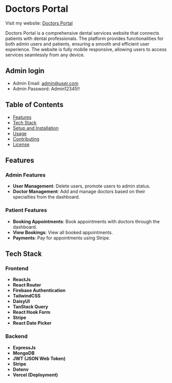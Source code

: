 # Doctors Portal

Visit my website: [Doctors Portal](https://doctors-portal-2bd8f.firebaseapp.com/)

Doctors Portal is a comprehensive dental services website that connects patients with dental professionals. The platform provides functionalities for both admin users and patients, ensuring a smooth and efficient user experience. The website is fully mobile responsive, allowing users to access services seamlessly from any device.

## Admin login
- Admin Email: admin@user.com
- Admin Password: Admin12345!!

## Table of Contents

- [Features](#features)
- [Tech Stack](#tech-stack)
- [Setup and Installation](#setup-and-installation)
- [Usage](#usage)
- [Contributing](#contributing)
- [License](#license)

## Features

### Admin Features

- **User Management**: Delete users, promote users to admin status.
- **Doctor Management**: Add and manage doctors based on their specialties from the dashboard.

### Patient Features

- **Booking Appointments**: Book appointments with doctors through the dashboard.
- **View Bookings**: View all booked appointments.
- **Payments**: Pay for appointments using Stripe.

## Tech Stack

### Frontend

- **ReactJs**
- **React Router**
- **Firebase Authentication**
- **TailwindCSS**
- **DaisyUI**
- **TanStack Query**
- **React Hook Form**
- **Stripe**
- **React Date Picker**

### Backend

- **ExpressJs**
- **MongoDB**
- **JWT (JSON Web Token)**
- **Stripe**
- **Dotenv**
- **Vercel (Deployment)**


